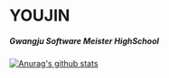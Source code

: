 
# YOUJIN

##### Gwangju Software Meister HighSchool

[![Anurag's github stats](https://github-readme-stats.vercel.app/api?username=Y00ujin)](https://github.com/anuraghazra/github-readme-stats)
